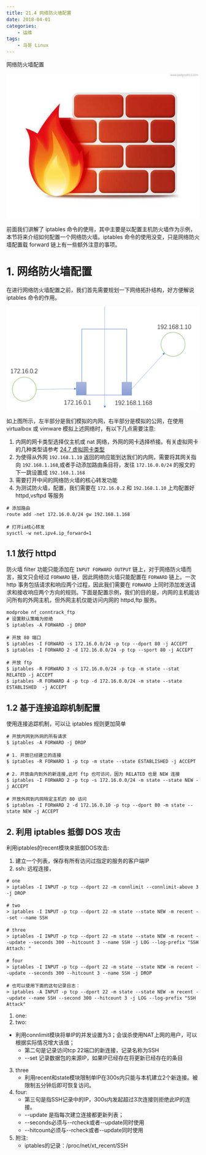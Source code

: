 ```yaml
---
title: 21.4 网络防火墙配置
date: 2018-04-01
categories:
    - 运维
tags:
    - 马哥 Linux
---
```


网络防火墙配置

![linux-mt](/images/linux_mt/linux_iptables.jpg)
<!-- more -->

前面我们讲解了 iptables 命令的使用，其中主要是以配置主机防火墙作为示例，本节将来介绍如何配置一个网络防火墙。iptables 命令的使用没变，只是网络防火墙配置载 forward 链上有一些额外注意的事项。

# 1. 网络防火墙配置
在进行网络防火墙配置之前，我们首先需要规划一下网络拓扑结构，好方便解说 iptables 命令的作用。

![network](/images/linux_mt/net_filter.png)

如上图所示，左半部分是我们模拟的内网，右半部分是模拟的公网，在使用 virtualbox 或 vimware 模拟上述网络时，有以下几点需要注意:
1. 内网的网卡类型选择仅主机或 nat 网络，外网的网卡选择桥接。有关虚拟网卡的几种类型请参考 [24.7 虚拟网卡类型](24-iptables/虚拟网卡类型.md)
2. 为使得从外网 `192.168.1.10` 返回的响应能到达我们的内网，需要将其网关指向 `192.168.1.168`,或者手动添加路由条目将，发往 `172.16.0.0/24` 的报文的下一跳设置成 `192.168.1.168`
3. 需要打开中间的网络防火墙的核心转发功能
4. 为测试防火墙，配置，我们需要在 `172.16.0.2` 和 `192.168.1.10` 上均配置好 httpd,vsftpd 等服务

```
# 添加路由
route add -net 172.16.0.0/24 gw 192.168.1.168

# 打开ia核心转发
sysctl -w net.ipv4.ip_forward=1
```

## 1.1 放行 httpd
防火墙 filter 功能只能添加在 `INPUT FORWARD OUTPUT` 链上，对于网络防火墙而言，报文只会经过 `FORWARD` 链，因此网络防火墙只能配置在 `FORWARD` 链上。一次 http 事务包括请求和响应两个过程，因此我们需要在 `FORWARD` 上同时添加发送请求和接收响应两个方向的规则。下面是配置示例，我们的目的是，内网的主机能访问所有的外网主机，但外网主机仅能访问内网的 httpd,ftp 服务。

```
modprobe nf_conntrack_ftp
# 设置默认策略为拒绝
$ iptables -A FORWARD -j DROP

# 开放 80 端口
$ iptables -I FORWARD -s 172.16.0.0/24 -p tcp --dport 80 -j ACCEPT
$ iptables -I FORWARD 2 -d 172.16.0.0/24 -p tcp --sport 80 -j ACCEPT

# 开放 ftp
$ iptables -R FORWARD 3 -s 172.16.0.0/24 -p tcp -m state --stat RELATED -j ACCEPT
$ iptables -R FORWARD 4 -p tcp -d 172.16.0.0/24 -m state --state ESTABLISHED  -j ACCEPT
```

## 1.2 基于连接追踪机制配置
使用连接追踪机制，可以让 iptables 规则更加简单
```
# 开放内网到外网的所有请求
$ iptables -A FORWARD -j DROP

# 1. 开放已经建立的连接
$ iptables -R FORWARD 1 -p tcp -m state --state ESTABLISHED -j ACCEPT

# 2. 开放由内到外的新连接,此时 ftp 也可访问，因为 RELATED 也是 NEW 连接
$ iptables -I FORWARD 2 -p tcp -s 172.16.0.0/24 -m state --state NEW -j ACCEPT

# 开放外网到内网特定主机的 80 访问
$ iptables -I FORWARD 2 -d 172.16.0.10 -p tcp --dport 80 -m state --state NEW -j ACCEPT
```


## 2. 利用 iptables 抵御 DOS 攻击
利用iptables的recent模块来抵御DOS攻击:
1. 建立一个列表，保存有所有访问过指定的服务的客户端IP
2. ssh: 远程连接，

```
# one
> iptables -I INPUT -p tcp --dport 22 -m connlimit --connlimit-above 3 -j DROP

# two
> iptables -I INPUT -p tcp --dport 22 -m state --state NEW -m recent --set --name SSH

# three
> iptables -I INPUT -p tcp --dport 22 -m state --state NEW -m recent --update --seconds 300 --hitcount 3 --name SSH -j LOG --log-prefix "SSH Attach: "

# four
> iptables -I INPUT -p tcp --dport 22 -m state --state NEW -m recent --update --seconds 300 --hitcount 3 --name SSH -j DROP

# 也可以使用下面的这句记录日志：
> iptables -A INPUT -p tcp --dport 22 -m state --state NEW -m recent --update --name SSH --second 300 --hitcount 3 -j LOG --log-prefix "SSH Attack"
```

1. one:
2. two:
- 利用connlimit模块将单IP的并发设置为3；会误杀使用NAT上网的用户，可以根据实际情况增大该值；
    - 第二句是记录访问tcp 22端口的新连接，记录名称为SSH
    - --set 记录数据包的来源IP，如果IP已经存在将更新已经存在的条目
3. three
    - 利用recent和state模块限制单IP在300s内只能与本机建立2个新连接。被限制五分钟后即可恢复访问。
4. four:
    - 第三句是指SSH记录中的IP，300s内发起超过3次连接则拒绝此IP的连接。
    - --update 是指每次建立连接都更新列表；
    - --seconds必须与--rcheck或者--update同时使用
    - --hitcount必须与--rcheck或者--update同时使用
5. 附注:
    - iptables的记录：/proc/net/xt_recent/SSH
